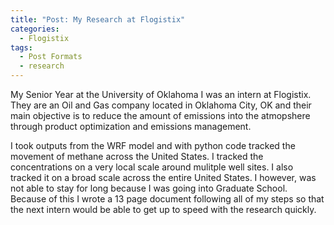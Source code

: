 ```yaml
---
title: "Post: My Research at Flogistix"
categories:
  - Flogistix
tags:
  - Post Formats
  - research
---
```


My Senior Year at the University of Oklahoma I was an intern at Flogistix. They are an Oil and Gas company located in Oklahoma City, OK and their main objective is to
reduce the amount of emissions into the atmopshere through product optimization and emissions management.

I took outputs from the WRF model and with python code tracked the movement of methane across the United States. I tracked the concentrations on a very local scale around
mulitple well sites. I also tracked it on a broad scale across the entire United States. I however, was not able to stay for long because I was going into Graduate School.
Because of this I wrote a 13 page document following all of my steps so that the next intern would be able to get up to speed with the research quickly.
